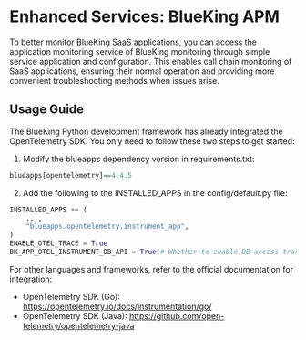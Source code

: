 # Enhanced Services: BlueKing APM

To better monitor BlueKing SaaS applications, you can access the application monitoring service of BlueKing monitoring through simple service application and configuration. This enables call chain monitoring of SaaS applications, ensuring their normal operation and providing more convenient troubleshooting methods when issues arise.

## Usage Guide

The BlueKing Python development framework has already integrated the OpenTelemetry SDK. You only need to follow these two steps to get started:

1. Modify the blueapps dependency version in requirements.txt:

```python
blueapps[opentelemetry]==4.4.5
```

2. Add the following to the INSTALLED_APPS in the config/default.py file:

```python
INSTALLED_APPS += (
    ...,
    "blueapps.opentelemetry.instrument_app",
)
ENABLE_OTEL_TRACE = True
BK_APP_OTEL_INSTRUMENT_DB_API = True # Whether to enable DB access trace (enabling this will significantly increase the number of spans)
```

For other languages and frameworks, refer to the official documentation for integration:

- OpenTelemetry SDK (Go): https://opentelemetry.io/docs/instrumentation/go/
- OpenTelemetry SDK (Java): https://github.com/open-telemetry/opentelemetry-java